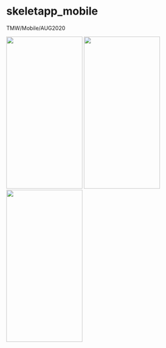 # skeletapp_mobile
TMW/Mobile/AUG2020

<img src="https://user-images.githubusercontent.com/50343936/93626192-1d789680-f9f4-11ea-9cda-01621a35636d.png" data-canonical- width="200" height="400" />
<img src="https://user-images.githubusercontent.com/50343936/93626394-6af50380-f9f4-11ea-924f-9fbf23a456fc.png" data-canonical- width="200" height="400" />
<img src="https://user-images.githubusercontent.com/50343936/93627171-93313200-f9f5-11ea-83cf-35fa561c73ba.png" data-canonical- width="200" height="400" />
